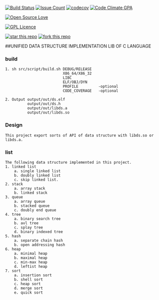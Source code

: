 [![Build Status](https://travis-ci.org/Incarnation-p-lee/libds.svg?branch=trunk)](https://travis-ci.org/Incarnation-p-lee/libds)
[![Issue Count](https://codeclimate.com/github/Incarnation-p-lee/libds/badges/issue_count.svg)](https://codeclimate.com/github/Incarnation-p-lee/libds)
[![codecov](https://codecov.io/gh/Incarnation-p-lee/libds/branch/trunk/graph/badge.svg)](https://codecov.io/gh/Incarnation-p-lee/libds)
[![Code Climate GPA](https://codeclimate.com/github/Incarnation-p-lee/libds/badges/gpa.svg)](https://codeclimate.com/github/Incarnation-p-lee/libds)

[![Open Source Love](https://badges.frapsoft.com/os/v1/open-source.svg?v=103)](https://github.com/Incarnation-p-lee/libds/) 

[![GPL Licence](https://badges.frapsoft.com/os/gpl/gpl.svg?v=103)](https://opensource.org/licenses/GPL-3.0/) 

[![star this repo](http://githubbadges.com/star.svg?user=Incarnation-p-lee&repo=libds&style=default)](https://github.com/Incarnation-p-lee/libds)
[![fork this repo](http://githubbadges.com/fork.svg?user=Incarnation-p-lee&repo=libds&style=default)](https://github.com/Incarnation-p-lee/libds/fork)


##UNIFIED DATA STRUCTURE IMPLEMENTATION LIB OF C LANGUAGE

### build
    1. sh src/script/build.sh DEBUG/RELEASE
                              X86_64/X86_32
                              LIBC
                              ELF/OBJ/DYN
                              PROFILE         -optional
                              CODE_COVERAGE   -optional

    2. Output output/out/ds.elf
              output/out/ds.h
              output/out/libds.a
              output/out/libds.so

### Design

    This project export sorts of API of data structure with libds.so or libds.a.

### list

    The following data structure implemented in this project.
    1. linked list
        a. single linked list
        b. doubly linked list
        c. skip linked list.
    2. stack
        a. array stack
        b. linked stack
    3. queue
        a. array queue
        b. stacked queue
        c. doubly end queue
    4. tree
        a. binary search tree
        b. avl tree
        c. splay tree
        d. binary indexed tree
    5. hash
        a. separate chain hash
        b. open addressing hash
    6. heap
        a. minimal heap
        b. maximal heap
        c. min-max heap
        d. leftist heap
    7. sort
        a. insertion sort
        b. shell sort
        c. heap sort
        d. merge sort
        e. quick sort

